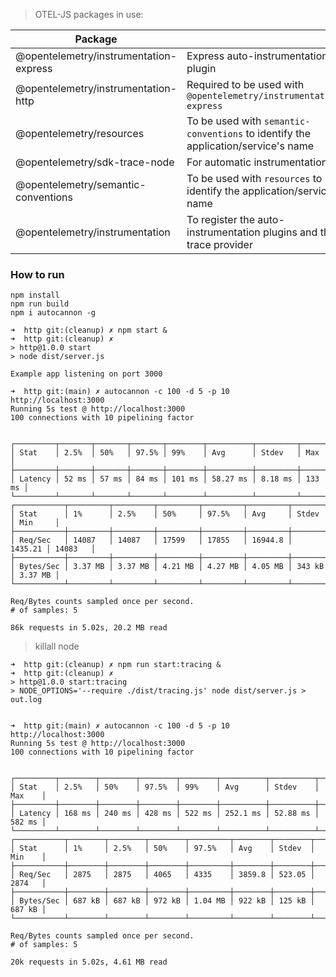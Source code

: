 > OTEL-JS packages in use:

| Package | |
| ----------- | ----------- |
| @opentelemetry/instrumentation-express | Express auto-instrumentation plugin |
| @opentelemetry/instrumentation-http | Required to be used with `@opentelemetry/instrumentation-express` |
| @opentelemetry/resources | To be used with `semantic-conventions` to identify the application/service's name |
| @opentelemetry/sdk-trace-node | For automatic instrumentation |
| @opentelemetry/semantic-conventions | To be used with `resources` to identify the application/service's name |
| @opentelemetry/instrumentation | To register the auto-instrumentation plugins and the trace provider |

### How to run

```console
npm install
npm run build
npm i autocannon -g
```

```console
➜  http git:(cleanup) ✗ npm start &
➜  http git:(cleanup) ✗
> http@1.0.0 start
> node dist/server.js

Example app listening on port 3000

➜  http git:(main) ✗ autocannon -c 100 -d 5 -p 10 http://localhost:3000
Running 5s test @ http://localhost:3000
100 connections with 10 pipelining factor


┌─────────┬───────┬───────┬───────┬────────┬──────────┬─────────┬────────┐
│ Stat    │ 2.5%  │ 50%   │ 97.5% │ 99%    │ Avg      │ Stdev   │ Max    │
├─────────┼───────┼───────┼───────┼────────┼──────────┼─────────┼────────┤
│ Latency │ 52 ms │ 57 ms │ 84 ms │ 101 ms │ 58.27 ms │ 8.18 ms │ 133 ms │
└─────────┴───────┴───────┴───────┴────────┴──────────┴─────────┴────────┘
┌───────────┬─────────┬─────────┬─────────┬─────────┬─────────┬─────────┬─────────┐
│ Stat      │ 1%      │ 2.5%    │ 50%     │ 97.5%   │ Avg     │ Stdev   │ Min     │
├───────────┼─────────┼─────────┼─────────┼─────────┼─────────┼─────────┼─────────┤
│ Req/Sec   │ 14087   │ 14087   │ 17599   │ 17855   │ 16944.8 │ 1435.21 │ 14083   │
├───────────┼─────────┼─────────┼─────────┼─────────┼─────────┼─────────┼─────────┤
│ Bytes/Sec │ 3.37 MB │ 3.37 MB │ 4.21 MB │ 4.27 MB │ 4.05 MB │ 343 kB  │ 3.37 MB │
└───────────┴─────────┴─────────┴─────────┴─────────┴─────────┴─────────┴─────────┘

Req/Bytes counts sampled once per second.
# of samples: 5

86k requests in 5.02s, 20.2 MB read
```

> killall node


```console
➜  http git:(cleanup) ✗ npm run start:tracing &
➜  http git:(cleanup) ✗
> http@1.0.0 start:tracing
> NODE_OPTIONS='--require ./dist/tracing.js' node dist/server.js > out.log


➜  http git:(main) ✗ autocannon -c 100 -d 5 -p 10 http://localhost:3000
Running 5s test @ http://localhost:3000
100 connections with 10 pipelining factor


┌─────────┬────────┬────────┬────────┬────────┬──────────┬──────────┬────────┐
│ Stat    │ 2.5%   │ 50%    │ 97.5%  │ 99%    │ Avg      │ Stdev    │ Max    │
├─────────┼────────┼────────┼────────┼────────┼──────────┼──────────┼────────┤
│ Latency │ 168 ms │ 240 ms │ 428 ms │ 522 ms │ 252.1 ms │ 52.88 ms │ 582 ms │
└─────────┴────────┴────────┴────────┴────────┴──────────┴──────────┴────────┘
┌───────────┬────────┬────────┬────────┬─────────┬────────┬────────┬────────┐
│ Stat      │ 1%     │ 2.5%   │ 50%    │ 97.5%   │ Avg    │ Stdev  │ Min    │
├───────────┼────────┼────────┼────────┼─────────┼────────┼────────┼────────┤
│ Req/Sec   │ 2875   │ 2875   │ 4065   │ 4335    │ 3859.8 │ 523.05 │ 2874   │
├───────────┼────────┼────────┼────────┼─────────┼────────┼────────┼────────┤
│ Bytes/Sec │ 687 kB │ 687 kB │ 972 kB │ 1.04 MB │ 922 kB │ 125 kB │ 687 kB │
└───────────┴────────┴────────┴────────┴─────────┴────────┴────────┴────────┘

Req/Bytes counts sampled once per second.
# of samples: 5

20k requests in 5.02s, 4.61 MB read
```
